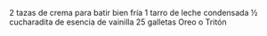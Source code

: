 2 tazas de crema para batir bien fría 
1 tarro de leche condensada
 ½ cucharadita de esencia de vainilla 
 25 galletas Oreo o Tritón
